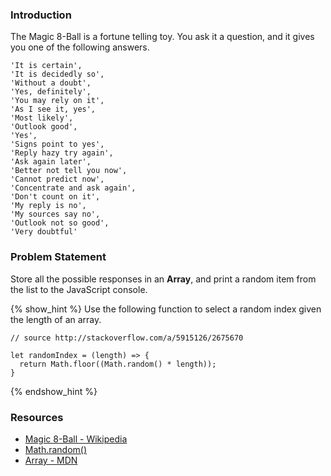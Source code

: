 ### Introduction

The Magic 8-Ball is a fortune telling toy. You ask it a question, and it gives
you one of the following answers.

```no-highlight
'It is certain',
'It is decidedly so',
'Without a doubt',
'Yes, definitely',
'You may rely on it',
'As I see it, yes',
'Most likely',
'Outlook good',
'Yes',
'Signs point to yes',
'Reply hazy try again',
'Ask again later',
'Better not tell you now',
'Cannot predict now',
'Concentrate and ask again',
'Don't count on it',
'My reply is no',
'My sources say no',
'Outlook not so good',
'Very doubtful'
```


### Problem Statement

Store all the possible responses in an **Array**, and print a random item from
the list to the JavaScript console.

{% show_hint %}
Use the following function to select a random index given the length of an array.

```no-highlight
// source http://stackoverflow.com/a/5915126/2675670

let randomIndex = (length) => {
  return Math.floor((Math.random() * length));
}
```
{% endshow_hint %}


### Resources

* [Magic 8-Ball - Wikipedia](https://en.wikipedia.org/wiki/Magic_8-Ball)
* [Math.random()](https://developer.mozilla.org/en-US/docs/Web/JavaScript/Reference/Global_Objects/Math/random)
* [Array - MDN](https://developer.mozilla.org/en-US/docs/Web/JavaScript/Reference/Global_Objects/Array)
